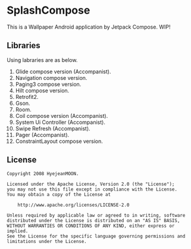 # SplashCompose
This is a Wallpaper Android application by Jetpack Compose. WIP!


## Libraries

Using labraries are as below.
1. Glide compose version (Accompanist).
2. Navigation compose version.
3. Paging3 compose version.
4. Hilt compose version.
5. Retrofit2.
6. Gson.
7. Room.
8. Coil compose version (Accompanist).
9. System Ui Controller (Accompanist).
10. Swipe Refresh (Accompanist).
11. Pager (Accompanist).
12. ConstraintLayout compose version.


## License
```
Copyright 2008 HyejeanMOON.

Licensed under the Apache License, Version 2.0 (the "License");
you may not use this file except in compliance with the License.
You may obtain a copy of the License at

    http://www.apache.org/licenses/LICENSE-2.0

Unless required by applicable law or agreed to in writing, software
distributed under the License is distributed on an "AS IS" BASIS,
WITHOUT WARRANTIES OR CONDITIONS OF ANY KIND, either express or implied.
See the License for the specific language governing permissions and
limitations under the License.

```
